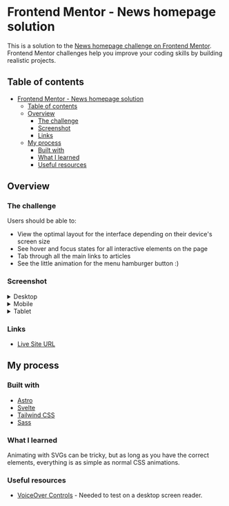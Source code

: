 # Frontend Mentor - News homepage solution

This is a solution to the [News homepage challenge on Frontend Mentor](https://www.frontendmentor.io/challenges/news-homepage-H6SWTa1MFl). Frontend Mentor challenges help you improve your coding skills by building realistic projects.

## Table of contents

- [Frontend Mentor - News homepage solution](#frontend-mentor---news-homepage-solution)
  - [Table of contents](#table-of-contents)
  - [Overview](#overview)
    - [The challenge](#the-challenge)
    - [Screenshot](#screenshot)
    - [Links](#links)
  - [My process](#my-process)
    - [Built with](#built-with)
    - [What I learned](#what-i-learned)
    - [Useful resources](#useful-resources)

## Overview

### The challenge

Users should be able to:

- View the optimal layout for the interface depending on their device's screen size
- See hover and focus states for all interactive elements on the page
- Tab through all the main links to articles
- See the little animation for the menu hamburger button :)

### Screenshot

<details>
<summary>Desktop</summary>

![Desktop](./screenshot-desktop.jpeg)

</details>

<details>
<summary>Mobile</summary>

![Mobile](./screenshot-mobile.jpeg)

</details>

<details>
<summary>Tablet</summary>

![Tablet](./screenshot-tablet.jpeg)

</details>

### Links

- [Live Site URL](https://news-homepage.frilly.dev)

## My process

### Built with

- [Astro](https://astro.build)
- [Svelte](https://svelte.dev)
- [Tailwind CSS](https://tailwindcss.com)
- [Sass](https://sass-lang.com)

### What I learned

Animating with SVGs can be tricky, but as long as you have the correct elements, everything is as simple as normal CSS animations.

### Useful resources

- [VoiceOver Controls](https://dequeuniversity.com/screenreaders/voiceover-keyboard-shortcuts) - Needed to test on a desktop screen reader.
